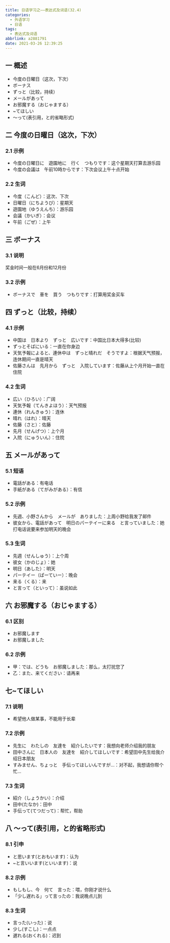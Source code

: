 ```yaml
---
title: 日语学习之——表达式及词语(32.4)
categories:
  - 外语学习
  - 日语
tags:
  - 表达式及词语
abbrlink: a2881791
date: 2021-03-26 12:39:25
---
```


## 一 概述

* 今度の日曜日（这次，下次）
* ボーナス
* ずっと（比较，持续）
* メールがあって
* お邪魔する（おじゃまする）
* ~てほしい
* ～って(表引用，と的省略形式)

<!--more-->

## 二 今度の日曜日（这次，下次）

### 2.1 示例

* 今度の日曜日に　遊園地に　行く　つもりです：这个星期天打算去游乐园
* 今度の会議は　午前10時からです：下次会议上午十点开始

### 2.2 生词

* 今度（こんど）：这次、下次
* 日曜日（にちようび）：星期天
* 遊園地（ゆうえんち）：游乐园
* 会議（かいぎ）：会议
* 午前（ごぜ）：上午

## 三 ボーナス

### 3.1 说明

奖金时间一般在6月份和12月份

### 3.2 示例

* ボーナスで　車を　買う　つもりです：打算用奖金买车

## 四 ずっと（比较，持续）

### 4.1 示例

* 中国は　日本より　ずっと　広いです：中国比日本大得多(比较)
* ずっとそばにいる：一直在你身边
* 天気予報によると、連休中は　ずっと晴れだ　そうですよ：根据天气预报，连休期间一直是晴天
* 佐藤さんは　先月から　ずっと　入院しています：佐藤从上个月开始一直在住院

### 4.2 生词

* 広い（ひろい）：广阔
* 天気予報（てんきよほう）：天气预报
* 連休（れんきゅう）：连休
* 晴れ（はれ）：晴天
* 佐藤（さと）：佐藤
* 先月（せんげつ）：上个月
* 入院（にゅういん）：住院

## 五 メールがあって

### 5.1 短语

* 電話がある：有电话
* 手紙がある（てがみがある）：有信

### 5.2 示例

* 先週、小野さんから　メールが　ありました：上周小野给我发了邮件
* 彼女から、電話があって　明日のパーテイーに来る　と言っていました：她打电话说要来参加明天的晚会

### 5.3 生词

* 先週（せんしゅう）：上个周
* 彼女（かのじょ）：她
* 明日（あした）：明天
* パーテイー（ぱーていー）：晚会
* 来る（くる）：来
* と言って（といって）：虽说如此

## 六 お邪魔する（おじゃまする）

### 6.1 区别

* お邪魔します
* お邪魔しました

### 6.2 示例

* 甲：では、どうも　お邪魔しました：那么，太打扰您了
* 乙：また、来てください：请再来

## 七~てほしい

### 7.1 说明

* 希望他人做某事，不能用于长辈

### 7.2 示例

* 先生に　わたしの　友達を　紹介したいです：我想向老师介绍我的朋友
* 田中さんに　日本人の　友達を　紹介してほしいです：希望田中先生给我介绍日本朋友
* すみません、ちょっと　手伝ってほしいんですが…：对不起，我想请你帮个忙…

### 7.3 生词

* 紹介（しょうかい）：介绍
* 田中(たなか)：田中
* 手伝って(てつだって)：帮忙，帮助

## 八 ～って(表引用，と的省略形式)

### 8.1 引申

* と思います(とおもいます)：认为
* ~と言いいます(といいます)：说

### 8.2 示例

* もしもし、今　何て　言った：喂，你刚才说什么
* 「少し遅れる」って言ったの：我说晚点儿到

### 8.3 生词

* 言った(いった)：说
* 少し(すこし)：一点点
* 遅れる(おくれる)：迟到

